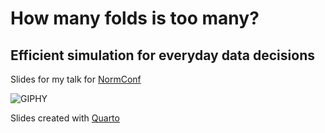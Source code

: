 # How many folds is too many?
## Efficient simulation for everyday data decisions

Slides for my talk for [NormConf](https://normconf.com/)

![GIPHY](https://media.giphy.com/media/lqvkE2eYHvPillZKNU/giphy.gif)

Slides created with [Quarto](https://quarto.org/)
